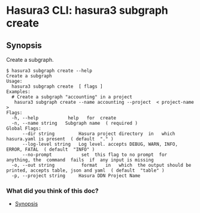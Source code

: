 # Hasura3 CLI: hasura3 subgraph create

## Synopsis​

Create a subgraph.

```
$ hasura3 subgraph create --help
Create a subgraph
Usage:
  hasura3 subgraph create  [ flags ]
Examples:
  # Create a subgraph "accounting" in a project
   hasura3 subgraph create --name accounting --project  < project-name >
Flags:
  -h, --help           help   for  create
  -n, --name string   Subgraph name  ( required )
Global Flags:
      --dir string         Hasura project directory  in   which  hasura.yaml is present  ( default  "." )
      --log-level string   Log level. accepts DEBUG, WARN, INFO, ERROR, FATAL  ( default  "INFO" )
      --no-prompt           set  this flag to no prompt  for  anything, the  command  fails  if  any input is missing
  -o, --out string          format   in   which  the output should be printed, accepts table, json and yaml  ( default  "table" )
  -p, --project string     Hasura DDN Project Name
```

### What did you think of this doc?

- [ Synopsis ](https://hasura.io/docs/3.0/cli/commands/subgraph-create/#synopsis)
